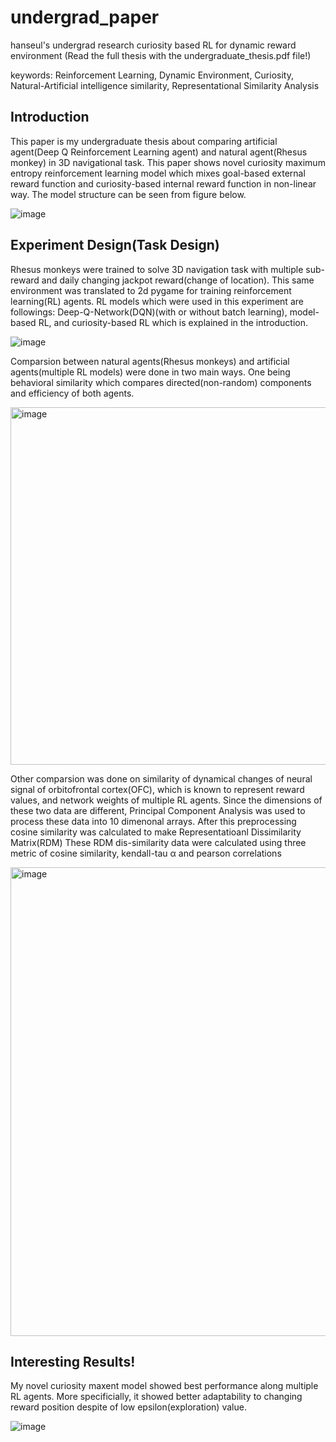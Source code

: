 # undergrad_paper
hanseul's undergrad research curiosity based RL for dynamic reward environment 
(Read the full thesis with the undergraduate_thesis.pdf file!)

keywords: Reinforcement Learning, Dynamic Environment, Curiosity, Natural-Artificial intelligence similarity, Representational Similarity Analysis

## Introduction

  This paper is my undergraduate thesis about comparing artificial agent(Deep Q Reinforcement Learning agent) and natural agent(Rhesus monkey) in 3D navigational task.
This paper shows novel curiosity maximum entropy reinforcement learning model which mixes goal-based external reward function and curiosity-based internal reward function in non-linear way. The model structure can be seen from figure below.

![image](https://github.com/k1seul/undergrad_paper/assets/117340073/347b13db-d070-4b59-bc6a-b37dfcf5da37)

## Experiment Design(Task Design) 

  Rhesus monkeys were trained to solve 3D navigation task with multiple sub-reward and daily changing jackpot reward(change of location). This same environment was translated to 2d pygame for training reinforcement learning(RL) agents.
RL models which were used in this experiment are followings: Deep-Q-Network(DQN)(with or without batch learning), model-based RL, and curiosity-based RL which is explained in the introduction.


![image](https://github.com/k1seul/undergrad_paper/assets/117340073/2d68ff2d-711a-4a54-85cd-427c243d2a7b)

  Comparsion between natural agents(Rhesus monkeys) and artificial agents(multiple RL models) were done in two main ways. One being behavioral similarity which compares directed(non-random) components and efficiency of both agents.

<img width="572" alt="image" src="https://github.com/k1seul/undergrad_paper/assets/117340073/ca212a34-8cf5-47df-92a2-9bd07e88ca2f">

  Other comparsion was done on similarity of dynamical changes of neural signal of orbitofrontal cortex(OFC), which is known to represent reward values, and network weights of multiple RL agents.
Since the dimensions of these two data are different, Principal Component Analysis was used to process these data into 10 dimenonal arrays. After this preprocessing cosine similarity was calculated to make Representatioanl Dissimilarity Matrix(RDM) 
These RDM dis-similarity data were calculated using three metric of cosine similarity, kendall-tau α and pearson correlations

<img width="750" alt="image" src="https://github.com/k1seul/undergrad_paper/assets/117340073/ed250415-0f98-4fef-b926-f25d9c7696d0">

## Interesting Results! 

  My novel curiosity maxent model showed best performance along multiple RL agents. More specificially, it showed better adaptability to changing reward position despite of low epsilon(exploration) value. 

![image](https://github.com/k1seul/undergrad_paper/assets/117340073/3284c922-ba94-4fd1-88f3-f89f0e559aa4)

